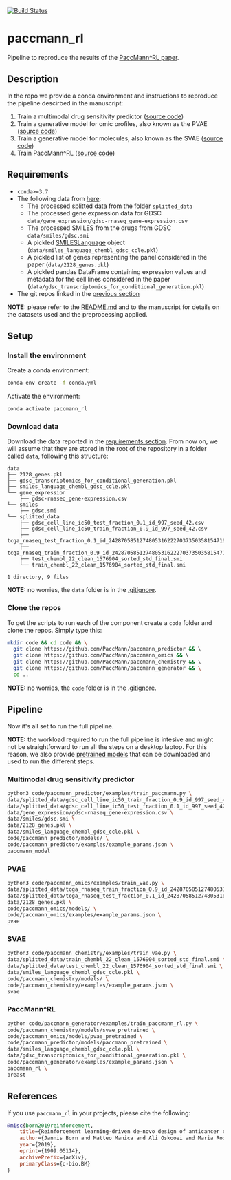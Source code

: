 [![Build Status](https://travis-ci.org/PaccMann/paccmann_rl.svg?branch=master)](https://travis-ci.org/PaccMann/paccmann_rl)
# paccmann_rl

Pipeline to reproduce the results of the [PaccMann^RL paper](https://arxiv.org/abs/1909.05114).

## Description

In the repo we provide a conda environment and instructions to reproduce the pipeline descirbed in the manuscript:

1. Train a multimodal drug sensitivity predictor ([source code](https://github.com/PaccMann/paccmann_predictor))
2. Train a generative model for omic profiles, also known as the PVAE ([source code](https://github.com/PaccMann/paccmann_omics))
3. Train a generative model for molecules, also known as the SVAE ([source code](https://github.com/PaccMann/paccmann_chemistry))
4. Train PaccMann^RL ([source code](https://github.com/PaccMann/paccmann_generator))

## Requirements

- `conda>=3.7`
- The following data from [here](https://ibm.ent.box.com/v/paccmann-pytoda-data):
  - The processed splitted data from the folder `splitted_data`
  - The processed gene expression data for GDSC
    `data/gene_expression/gdsc-rnaseq_gene-expression.csv`
  - The processed SMILES from the drugs from GDSC `data/smiles/gdsc.smi`
  - A pickled [SMILESLanguage](https://github.com/PaccMann/paccmann_datasets/blob/master/pytoda/smiles/smiles_language.py) object (`data/smiles_language_chembl_gdsc_ccle.pkl`)
  - A pickled list of genes representing the panel considered in the paper (`data/2128_genes.pkl`)
  - A pickled pandas DataFrame containing expression values and metadata for the cell lines considered in the paper (`data/gdsc_transcriptomics_for_conditional_generation.pkl`)
- The git repos linked in the [previous section](#description)

**NOTE:** please refer to the [README.md](https://ibm.ent.box.com/v/paccmann-pytoda-data/file/548614344106) and to the manuscript for details on the datasets used and the preprocessing applied.

## Setup

### Install the environment

Create a conda environment:

```sh
conda env create -f conda.yml
```

Activate the environment:

```sh
conda activate paccmann_rl
```

### Download data

Download the data reported in the [requirements section](#requirements).
From now on, we will assume that they are stored in the root of the repository in a folder called `data`, following this structure:

```console
data
├── 2128_genes.pkl
├── gdsc_transcriptomics_for_conditional_generation.pkl
├── smiles_language_chembl_gdsc_ccle.pkl
└── gene_expression
    ├── gdsc-rnaseq_gene-expression.csv
└── smiles
    ├── gdsc.smi
└── splitted_data
    ├── gdsc_cell_line_ic50_test_fraction_0.1_id_997_seed_42.csv
    ├── gdsc_cell_line_ic50_train_fraction_0.9_id_997_seed_42.csv
    ├── tcga_rnaseq_test_fraction_0.1_id_242870585127480531622270373503581547167_seed_42.csv
    ├── tcga_rnaseq_train_fraction_0.9_id_242870585127480531622270373503581547167_seed_42.csv
    ├── test_chembl_22_clean_1576904_sorted_std_final.smi
    └── train_chembl_22_clean_1576904_sorted_std_final.smi

1 directory, 9 files
```

**NOTE:** no worries, the `data` folder is in the [.gitignore](./.gitignore).

### Clone the repos

To get the scripts to run each of the component create a `code` folder and clone the repos. Simply type this:

```sh
mkdir code && cd code && \
  git clone https://github.com/PaccMann/paccmann_predictor && \ 
  git clone https://github.com/PaccMann/paccmann_omics && \ 
  git clone https://github.com/PaccMann/paccmann_chemistry && \ 
  git clone https://github.com/PaccMann/paccmann_generator && \
  cd ..
```

**NOTE:** no worries, the `code` folder is in the [.gitignore](./.gitignore).

## Pipeline

Now it's all set to run the full pipeline.

**NOTE:** the workload required to run the full pipeline is intesive and might not be straightforward to run all the steps on a desktop laptop. For this reason, we also provide [pretrained models](https://ibm.ent.box.com/v/paccmann-pytoda-data/folder/91897885403) that can be downloaded and used to run the different steps.

### Multimodal drug sensitivity predictor

```sh
python3 code/paccmann_predictor/examples/train_paccmann.py \
data/splitted_data/gdsc_cell_line_ic50_train_fraction_0.9_id_997_seed_42.csv \
data/splitted_data/gdsc_cell_line_ic50_test_fraction_0.1_id_997_seed_42.csv \
data/gene_expression/gdsc-rnaseq_gene-expression.csv \
data/smiles/gdsc.smi \
data/2128_genes.pkl \
data/smiles_language_chembl_gdsc_ccle.pkl \
code/paccmann_predictor/models/ \
code/paccmann_predictor/examples/example_params.json \ 
paccmann_model
```

### PVAE

``` sh
python3 code/paccmann_omics/examples/train_vae.py \
data/splitted_data/tcga_rnaseq_train_fraction_0.9_id_242870585127480531622270373503581547167_seed_42.csv \
data/splitted_data/tcga_rnaseq_test_fraction_0.1_id_242870585127480531622270373503581547167_seed_42.csv \
data/2128_genes.pkl \
code/paccmann_omics/models/ \
code/paccmann_omics/examples/example_params.json \ 
pvae
```

### SVAE

``` sh
python3 code/paccmann_chemistry/examples/train_vae.py \
data/splitted_data/train_chembl_22_clean_1576904_sorted_std_final.smi \
data/splitted_data/test_chembl_22_clean_1576904_sorted_std_final.smi \
data/smiles_language_chembl_gdsc_ccle.pkl \
code/paccmann_chemistry/models/ \
code/paccmann_chemistry/examples/example_params.json \ 
svae
```

### PaccMann^RL

``` sh
python code/paccmann_generator/examples/train_paccmann_rl.py \
code/paccmann_chemistry/models/svae_pretrained \
code/paccmann_omics/models/pvae_pretrained \
code/paccmann_predictor/models/paccmann_pretrained \
data/smiles_language_chembl_gdsc_ccle.pkl \
data/gdsc_transcriptomics_for_conditional_generation.pkl \
code/paccmann_generator/examples/example_params.json \
paccmann_rl \
breast
```

## References

If you use `paccmann_rl` in your projects, please cite the following:

```bib
@misc{born2019reinforcement,
    title={Reinforcement learning-driven de-novo design of anticancer compounds conditioned on biomolecular profiles},
    author={Jannis Born and Matteo Manica and Ali Oskooei and Maria Rodriguez Martinez},
    year={2019},
    eprint={1909.05114},
    archivePrefix={arXiv},
    primaryClass={q-bio.BM}
}
```
